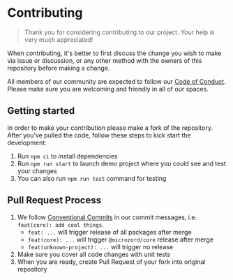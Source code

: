 # Contributing

> Thank you for considering contributing to our project. Your help is very much appreciated!

When contributing, it's better to first discuss the change you wish to make via issue or discussion, or any other method with the owners of this repository before making a change.

All members of our community are expected to follow our [Code of Conduct](CODE_OF_CONDUCT.md).
Please make sure you are welcoming and friendly in all of our spaces.

## Getting started

In order to make your contribution please make a fork of the repository. After you've pulled
the code, follow these steps to kick start the development:

1. Run `npm ci` to install dependencies
2. Run `npm run start` to launch demo project where you could see and test your changes
3. You can also run `npm run test` command for testing

## Pull Request Process

1. We follow [Conventional Commits](https://www.conventionalcommits.org/en/v1.0.0-beta.4/)
   in our commit messages, i.e. `feat(core): add cool things`.
   - `feat: ...` will trigger release of all packages after merge
   - `feat(core): ...` will trigger `@microzord/core` release after merge
   - `feat(unknown-project): ...` will trigger no release
2. Make sure you cover all code changes with unit tests
3. When you are ready, create Pull Request of your fork into original repository
